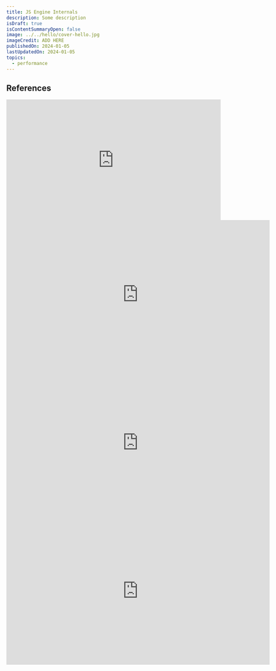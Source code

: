 ```yaml
---
title: JS Engine Internals
description: Some description
isDraft: true
isContentSummaryOpen: false
image: ../../hello/cover-hello.jpg
imageCredit: ADD HERE
publishedOn: 2024-01-05
lastUpdatedOn: 2024-01-05
topics:
  - performance
---
```


## References

<iframe width="560" height="315" class="yt-embed" src="https://www.youtube.com/embed/5nmpokoRaZI?si=UGAfMhqhougOUG-_" title="YouTube video player" frameborder="0" allow="accelerometer; autoplay; clipboard-write; encrypted-media; gyroscope; picture-in-picture; web-share" allowfullscreen></iframe>

<iframe width="688" height="387" class="yt-embed" src="https://www.youtube.com/embed/p-iiEDtpy6I" title="Franziska Hinkelmann: JavaScript engines - how do they even? | JSConf EU" frameborder="0" allow="accelerometer; autoplay; clipboard-write; encrypted-media; gyroscope; picture-in-picture; web-share" allowfullscreen></iframe>

<iframe width="688" height="387" class="yt-embed" src="https://www.youtube.com/embed/ihANrJ1Po0w" title="How JavaScript Engines Work by Franziska Hinkelmann @ Web Rebels 2017" frameborder="0" allow="accelerometer; autoplay; clipboard-write; encrypted-media; gyroscope; picture-in-picture; web-share" allowfullscreen></iframe>

<iframe width="688" height="387" class="yt-embed" src="https://www.youtube.com/embed/Fg7niTmNNLg" title="Marja Hölttä: Parsing JavaScript - better lazy than eager? | JSConf EU 2017" frameborder="0" allow="accelerometer; autoplay; clipboard-write; encrypted-media; gyroscope; picture-in-picture; web-share" allowfullscreen></iframe>
